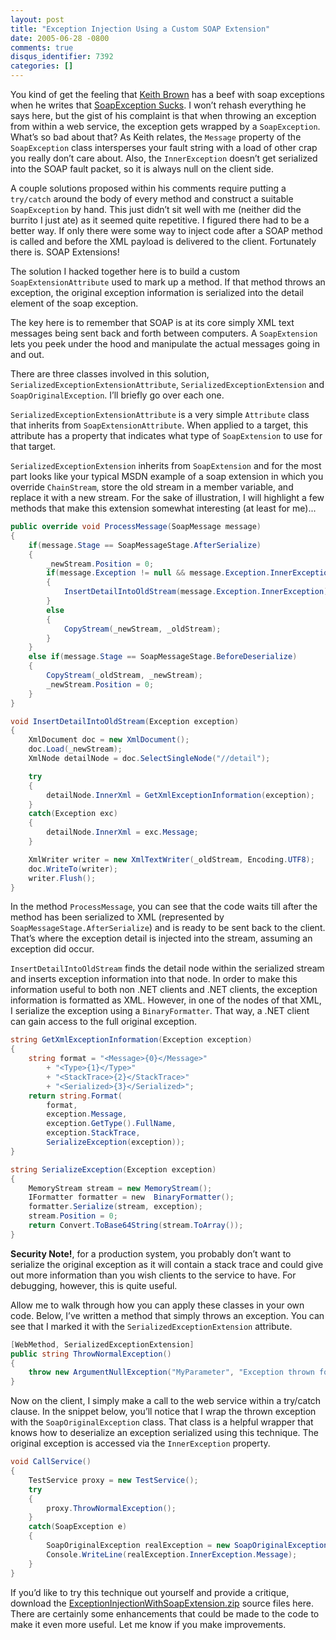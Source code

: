 ```yaml
---
layout: post
title: "Exception Injection Using a Custom SOAP Extension"
date: 2005-06-28 -0800
comments: true
disqus_identifier: 7392
categories: []
---
```

You kind of get the feeling that [Keith
Brown](http://pluralsight.com/blogs/keith/) has a beef with soap
exceptions when he writes that [SoapException
Sucks](http://pluralsight.com/blogs/keith/archive/2005/06/02/9712.aspx).
I won’t rehash everything he says here, but the gist of his complaint is
that when throwing an exception from within a web service, the exception
gets wrapped by a `SoapException`. What’s so bad about that? As Keith
relates, the `Message` property of the `SoapException` class
intersperses your fault string with a load of other crap you really
don’t care about. Also, the `InnerException` doesn’t get serialized into
the SOAP fault packet, so it is always null on the client side.

A couple solutions proposed within his comments require putting a
`try/catch` around the body of every method and construct a suitable
`SoapException` by hand. This just didn’t sit well with me (neither did
the burrito I just ate) as it seemed quite repetitive. I figured there
had to be a better way. If only there were some way to inject code after
a SOAP method is called and before the XML payload is delivered to the
client. Fortunately there is. SOAP Extensions!

The solution I hacked together here is to build a custom
`SoapExtensionAttribute` used to mark up a method. If that method throws
an exception, the original exception information is serialized into the
detail element of the soap exception.

The key here is to remember that SOAP is at its core simply XML text
messages being sent back and forth between computers. A `SoapExtension`
lets you peek under the hood and manipulate the actual messages going in
and out.

There are three classes involved in this solution,
`SerializedExceptionExtensionAttribute`, `SerializedExceptionExtension`
and `SoapOriginalException`. I’ll briefly go over each one.

`SerializedExceptionExtensionAttribute` is a very simple `Attribute`
class that inherits from `SoapExtensionAttribute`. When applied to a
target, this attribute has a property that indicates what type of
`SoapExtension` to use for that target.

`SerializedExceptionExtension` inherits from `SoapExtension` and for the
most part looks like your typical MSDN example of a soap extension in
which you override `ChainStream`, store the old stream in a member
variable, and replace it with a new stream. For the sake of
illustration, I will highlight a few methods that make this extension
somewhat interesting (at least for me)...

```csharp
public override void ProcessMessage(SoapMessage message)
{
    if(message.Stage == SoapMessageStage.AfterSerialize)
    {
        _newStream.Position = 0;
        if(message.Exception != null && message.Exception.InnerException != null)
        {
            InsertDetailIntoOldStream(message.Exception.InnerException);
        }
        else
        {
            CopyStream(_newStream, _oldStream);   
        }
    }
    else if(message.Stage == SoapMessageStage.BeforeDeserialize)
    {
        CopyStream(_oldStream, _newStream);
        _newStream.Position = 0;
    }
}

void InsertDetailIntoOldStream(Exception exception)
{
    XmlDocument doc = new XmlDocument();
    doc.Load(_newStream);
    XmlNode detailNode = doc.SelectSingleNode("//detail");

    try
    {
        detailNode.InnerXml = GetXmlExceptionInformation(exception);
    }
    catch(Exception exc)
    {
        detailNode.InnerXml = exc.Message;
    }

    XmlWriter writer = new XmlTextWriter(_oldStream, Encoding.UTF8);
    doc.WriteTo(writer);
    writer.Flush();
}
```

In the method `ProcessMessage`, you can see that the code waits till
after the method has been serialized to XML (represented by
`SoapMessageStage.AfterSerialize`) and is ready to be sent back to the
client. That’s where the exception detail is injected into the stream,
assuming an exception did occur.

`InsertDetailIntoOldStream` finds the detail node within the serialized
stream and inserts exception information into that node. In order to
make this information useful to both non .NET clients and .NET clients,
the exception information is formatted as XML. However, in one of the
nodes of that XML, I serialize the exception using a `BinaryFormatter`.
That way, a .NET client can gain access to the full original exception.

```csharp
string GetXmlExceptionInformation(Exception exception)
{
    string format = "<Message>{0}</Message>"
        + "<Type>{1}</Type>"
        + "<StackTrace>{2}</StackTrace>"
        + "<Serialized>{3}</Serialized>";
    return string.Format(
        format,
        exception.Message,
        exception.GetType().FullName,
        exception.StackTrace,
        SerializeException(exception));
}

string SerializeException(Exception exception)
{
    MemoryStream stream = new MemoryStream();
    IFormatter formatter = new  BinaryFormatter();
    formatter.Serialize(stream, exception);
    stream.Position = 0;
    return Convert.ToBase64String(stream.ToArray());
}
```

**Security Note!**, for a production system, you probably don’t want to
serialize the original exception as it will contain a stack trace and
could give out more information than you wish clients to the service to
have. For debugging, however, this is quite useful.

Allow me to walk through how you can apply these classes in your own
code. Below, I’ve written a method that simply throws an exception. You
can see that I marked it with the `SerializedExceptionExtension`
attribute.

```csharp
[WebMethod, SerializedExceptionExtension]
public string ThrowNormalException()
{
    throw new ArgumentNullException("MyParameter", "Exception thrown for testing purposes");
}
```

Now on the client, I simply make a call to the web service within a
try/catch clause. In the snippet below, you’ll notice that I wrap the
thrown exception with the `SoapOriginalException` class. That class is a
helpful wrapper that knows how to deserialize an exception serialized
using this technique. The original exception is accessed via the
`InnerException` property.

```csharp
void CallService()
{
    TestService proxy = new TestService();
    try
    {
        proxy.ThrowNormalException();
    }
    catch(SoapException e)
    {
        SoapOriginalException realException = new SoapOriginalException(e);
        Console.WriteLine(realException.InnerException.Message);
    }
}
```

If you’d like to try this technique out yourself and provide a critique,
download the
[ExceptionInjectionWithSoapExtension.zip](http://haacked.com/code/ExceptionInjectionWithSoapExtension.zip)
source files here. There are certainly some enhancements that could be
made to the code to make it even more useful. Let me know if you make
improvements.
